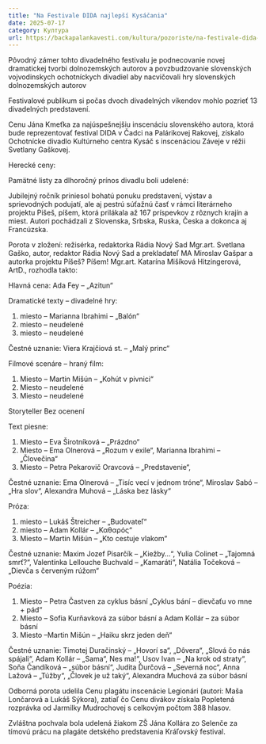 ```yaml
---
title: "Na Festivale DIDA najlepší Kysáčania"
date: 2025-07-17
category: Култура
url: https://backapalankavesti.com/kultura/pozoriste/na-festivale-dida-najlepsi-kysacania/
---
```


Pôvodný zámer tohto divadelného festivalu je podnecovanie novej dramatickej tvorbi dolnozemských autorov a povzbudzovanie slovenských vojvodinskych ochotníckych divadiel aby nacvičovali hry slovenských dolnozemských autorov

Festivalové publikum si počas dvoch divadelných víkendov mohlo pozrieť 13 divadelných predstavení.

Cenu Jána Kmeťka za najúspešnejšiu inscenáciu slovenského autora, ktorá bude reprezentovať festival DIDA v Čadci na Palárikovej Rakovej, získalo Ochotnícke divadlo Kultúrneho centra Kysáč s inscenáciou Záveje v réžii Svetlany Gaškovej.

Herecké ceny:

Pamätné listy za dlhoročný prínos divadlu boli udelené:

Jubilejný ročník priniesol bohatú ponuku predstavení, výstav a sprievodných podujatí, ale aj pestrú súťažnú časť v rámci literárneho projektu Pišeš, píšem, ktorá prilákala až 167 príspevkov z rôznych krajín a miest. Autori pochádzali z Slovenska, Srbska, Ruska, Česka a dokonca aj Francúzska.

Porota v zložení: režisérka, redaktorka Rádia Nový Sad Mgr.art. Svetlana Gaško, autor, redaktor Rádia Nový Sad a prekladateľ MA Miroslav Gašpar a autorka projektu Píšeš? Píšem! Mgr.art. Katarína Mišíková Hitzingerová, ArtD., rozhodla takto:

Hlavná cena:
Ada Fey – „Azitun“

Dramatické texty – divadelné hry:
1. miesto – Marianna Ibrahimi – „Balón“
2. miesto – neudelené
3. miesto – neudelené

Čestné uznanie: Viera Krajčiová st. – „Malý princ“

Filmové scenáre – hraný film:
1. Miesto – Martin Mišún – „Kohút v pivnici“
2. Miesto – neudelené
3. Miesto – neudelené

Storyteller
Bez ocenení

Text piesne:
1. Miesto – Eva Širotníková – „Prázdno“
2. Miesto – Ema Olnerová – „Rozum v exile“, Marianna Ibrahimi – „Človečina“
3. Miesto – Petra Pekarovič Oravcová – „Predstavenie“,

Čestné uznanie: Ema Olnerová – „Tisíc vecí v jednom tróne“, Miroslav Sabó – „Hra slov“, Alexandra Muhová – „Láska bez lásky“

Próza:
1. miesto – Lukáš Štreicher – „Budovateľ“
2. miesto – Adam Kollár – „Καθαρός“
3. Miesto – Martin Mišún – „Kto cestuje vlakom“

Čestné uznanie: Maxim Jozef Pisarčík – „Kiežby…“, Yulia Colinet – „Tajomná smrť?“, Valentínka Lellouche Buchvald – „Kamaráti“, Natália Točeková – „Dievča s červeným rúžom“

Poézia:
1. Miesto – Petra Častven za cyklus básní „Cyklus bání – dievčaťu vo mne + pád“
2. Miesto – Sofia Kurňavková za súbor básní a Adam Kollár – za súbor básní
3. Miesto –Martin Mišún – „Haiku skrz jeden deň“

Čestné uznanie: Timotej Duračinský – „Hovorí sa“, „Dôvera“, „Slová čo nás spájali“, Adam Kollár – „Sama“, Nes ma!“, Usov Ivan – „Na krok od straty“, Soňa Čandíková – „súbor básní“, Judita Ďurčová – „Severná noc“, Anna Lažová – „Túžby“, „Človek je už taký“, Alexandra Muchová za súbor básní

Odborná porota udelila Cenu plagátu inscenácie Legionári (autori: Maša Lončarová a Lukáš Sýkora), zatiaľ čo Cenu divákov získala Popletená rozprávka od Jarmilky Mudrochovej s celkovým počtom 388 hlasov.

Zvláštna pochvala bola udelená žiakom ZŠ Jána Kollára zo Selenče za tímovú prácu na plagáte detského predstavenia Kráľovský festival.
